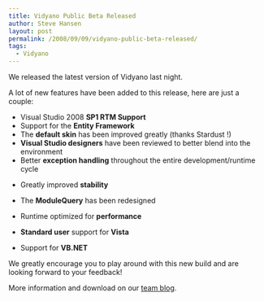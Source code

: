 ```yaml
---
title: Vidyano Public Beta Released
author: Steve Hansen
layout: post
permalink: /2008/09/09/vidyano-public-beta-released/
tags:
  - Vidyano
---
```

We released the latest version of Vidyano last night.

A lot of new features have been added to this release, here are just a couple:

*   <div>
      Visual Studio 2008 <strong>SP1 RTM Support</strong>
    </div>

*   <div>
      Support for the <strong>Entity Framework</strong>
    </div>

*   <div>
      The <strong>default skin</strong> has been improved greatly (thanks Stardust !)
    </div>

*   <div>
      <strong>Visual Studio designers</strong> have been reviewed to better blend into the environment
    </div>

*   <div>
      Better <strong>exception handling</strong> throughout the entire development/runtime cycle
    </div>

*   Greatly improved **stability**
*   The **ModuleQuery** has been redesigned
*   Runtime optimized for **performance**
*   **Standard user** support for **Vista**
*   Support for **VB.NET**

We greatly encourage you to play around with this new build and are looking forward to your feedback!

More information and download on our [team blog][1].

 [1]: http://www.vidyano.com/blog/post/2008/09/08/Vidyano-Public-Beta-Release.aspx